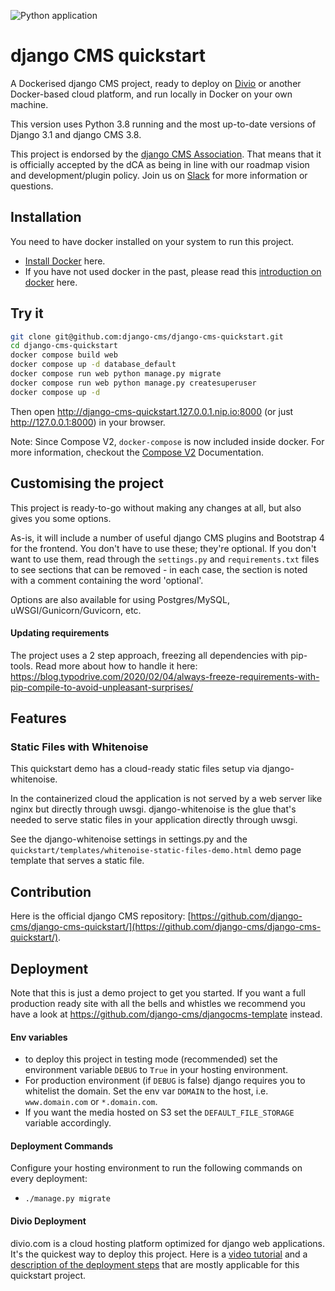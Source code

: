 ![Python application](https://github.com/django-cms/django-cms-quickstart/workflows/Python%20application/badge.svg?branch=main)

# django CMS quickstart

A Dockerised django CMS project, ready to deploy on [Divio](https://www.divio.com/) or another Docker-based cloud platform, and run locally in Docker on your own machine.

This version uses Python 3.8 running and the most up-to-date versions of Django 3.1 and django CMS 3.8.

This project is endorsed by the [django CMS Association](https://www.django-cms.org/en/about-us/). That means that it is officially accepted by the dCA as being in line with our roadmap vision and development/plugin policy. Join us on [Slack](https://www.django-cms.org/slack/) for more information or questions. 

## Installation

You need to have docker installed on your system to run this project.

- [Install Docker](https://docs.docker.com/engine/install/) here.
- If you have not used docker in the past, please read this [introduction on docker](https://docs.docker.com/get-started/) here.

## Try it

```bash
git clone git@github.com:django-cms/django-cms-quickstart.git
cd django-cms-quickstart
docker compose build web
docker compose up -d database_default
docker compose run web python manage.py migrate
docker compose run web python manage.py createsuperuser
docker compose up -d
```

Then open http://django-cms-quickstart.127.0.0.1.nip.io:8000 (or just http://127.0.0.1:8000) in your browser.

Note: Since Compose V2, `docker-compose` is now included inside docker. For more information, checkout the [Compose V2](https://docs.docker.com/compose/cli-command/) Documentation.

## Customising the project

This project is ready-to-go without making any changes at all, but also gives you some options.

As-is, it will include a number of useful django CMS plugins and Bootstrap 4 for the frontend. You don't have to use
these; they're optional. If you don't want to use them, read through the `settings.py` and `requirements.txt` files to
see sections that can be removed - in each case, the section is noted with a comment containing the word 'optional'.

Options are also available for using Postgres/MySQL, uWSGI/Gunicorn/Guvicorn, etc.

#### Updating requirements

The project uses a 2 step approach, freezing all dependencies with pip-tools. Read more about how to handle it here: https://blog.typodrive.com/2020/02/04/always-freeze-requirements-with-pip-compile-to-avoid-unpleasant-surprises/

## Features

### Static Files with Whitenoise

This quickstart demo has a cloud-ready static files setup via django-whitenoise.

In the containerized cloud the application is not served by a web server like nginx but directly through uwsgi. django-whitenoise is the glue that's needed to serve static files in your application directly through uwsgi.

See the django-whitenoise settings in settings.py and the `quickstart/templates/whitenoise-static-files-demo.html` demo page template that serves a static file.

## Contribution

Here is the official django CMS repository: [https://github.com/django-cms/django-cms-quickstart/](https://github.com/django-cms/django-cms-quickstart/).


## Deployment

Note that this is just a demo project to get you started. If you want a full production ready site with all the bells and whistles we recommend you have a look at https://github.com/django-cms/djangocms-template instead.

#### Env variables
- to deploy this project in testing mode (recommended) set the environment variable `DEBUG` to `True` in your hosting environment. 
- For production environment (if `DEBUG` is false) django requires you to whitelist the domain. Set the env var `DOMAIN` to the host, i.e. `www.domain.com` or `*.domain.com`.
- If you want the media hosted on S3 set the `DEFAULT_FILE_STORAGE` variable accordingly.

#### Deployment Commands
Configure your hosting environment to run the following commands on every deployment:
- `./manage.py migrate`


#### Divio Deployment

divio.com is a cloud hosting platform optimized for django web applications. It's the quickest way to deploy this project. Here is a [video tutorial](https://www.youtube.com/watch?v=O2g5Wfoyp7Q) and a [description of the deployment steps](https://github.com/django-cms/djangocms-template/blob/mco-standalone/docs/deployment-divio.md#divio-project-setup) that are mostly applicable for this quickstart project.
